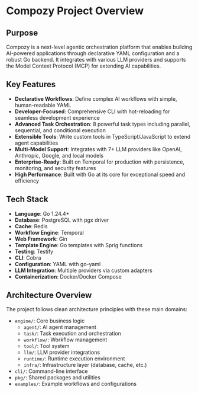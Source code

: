 # Compozy Project Overview

## Purpose

Compozy is a next-level agentic orchestration platform that enables building AI-powered applications through declarative YAML configuration and a robust Go backend. It integrates with various LLM providers and supports the Model Context Protocol (MCP) for extending AI capabilities.

## Key Features

- **Declarative Workflows**: Define complex AI workflows with simple, human-readable YAML
- **Developer-Focused**: Comprehensive CLI with hot-reloading for seamless development experience
- **Advanced Task Orchestration**: 8 powerful task types including parallel, sequential, and conditional execution
- **Extensible Tools**: Write custom tools in TypeScript/JavaScript to extend agent capabilities
- **Multi-Model Support**: Integrates with 7+ LLM providers like OpenAI, Anthropic, Google, and local models
- **Enterprise-Ready**: Built on Temporal for production with persistence, monitoring, and security features
- **High Performance**: Built with Go at its core for exceptional speed and efficiency

## Tech Stack

- **Language**: Go 1.24.4+
- **Database**: PostgreSQL with pgx driver
- **Cache**: Redis
- **Workflow Engine**: Temporal
- **Web Framework**: Gin
- **Template Engine**: Go templates with Sprig functions
- **Testing**: Testify
- **CLI**: Cobra
- **Configuration**: YAML with go-yaml
- **LLM Integration**: Multiple providers via custom adapters
- **Containerization**: Docker/Docker Compose

## Architecture Overview

The project follows clean architecture principles with these main domains:

- `engine/`: Core business logic
  - `agent/`: AI agent management
  - `task/`: Task execution and orchestration
  - `workflow/`: Workflow management
  - `tool/`: Tool system
  - `llm/`: LLM provider integrations
  - `runtime/`: Runtime execution environment
  - `infra/`: Infrastructure layer (database, cache, etc.)
- `cli/`: Command-line interface
- `pkg/`: Shared packages and utilities
- `examples/`: Example workflows and configurations
